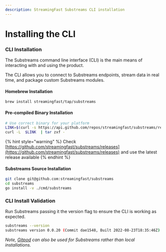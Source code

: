```yaml
---
description: StreamingFast Substreams CLI installation
---
```


# Installing the CLI

### CLI Installation

The Substreams command line interface (CLI) is the main means of interacting with and using the product.

The CLI allows you to connect to Substreams endpoints, stream data in real time, and package custom Substreams modules.

#### Homebrew Installation

```
brew install streamingfast/tap/substreams
```

#### Pre-compiled Binary Installation

```bash
# Use correct binary for your platform
LINK=$(curl -s https://api.github.com/repos/streamingfast/substreams/releases/latest | awk '/download.url.*linux/ {print $2}' | sed 's/"//g')
curl -L  $LINK  | tar zxf -
```

{% hint style="warning" %}
Check [https://github.com/streamingfast/substreams/releases](https://github.com/streamingfast/substreams/releases) and use the latest release available
{% endhint %}

#### Substreams Source Installation

```bash
git clone git@github.com:streamingfast/substreams
cd substreams
go install -v ./cmd/substreams
```

### CLI Install Validation

Run Substreams passing it the version flag to ensure the CLI is working as expected.

```bash
substreams --version
substreams version 0.0.20 (Commit dae1548, Built 2022-08-23T18:35:46Z)
```

_Note,_ [_Gitpod_](../developer-guide/installation-requirements.md) _can also be used for Substreams rather than local installations._
